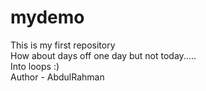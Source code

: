 # mydemo
This is my first repository
<br>
How about days off one day but not today.....
<br>
Into loops :)
<br>
Author - AbdulRahman
